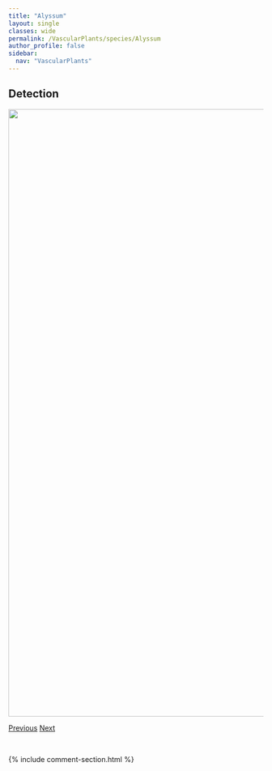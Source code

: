 ```yaml
---
title: "Alyssum"
layout: single
classes: wide
permalink: /VascularPlants/species/Alyssum
author_profile: false
sidebar:
  nav: "VascularPlants"
---
```


<h2>Detection</h2>

<a href="https://drive.google.com/uc?export=view&id=17qW41pjlFuYOW4_6JoY2wkVmaFeuZNSD">
<img src="https://drive.google.com/uc?export=view&id=17qW41pjlFuYOW4_6JoY2wkVmaFeuZNSD" height = "1200" width = "800">
</a>


<a href="/DevelopmentWebsite/VascularPlants/species/AlopecurusGeniculatus" class="pagination--pager" title="Alopecurus geniculatus">Previous</a> <a href="/DevelopmentWebsite/VascularPlants/species/AlyssumAlyssoides" class="pagination--pager" title="Alyssum alyssoides">Next</a>

<p>&nbsp;</p>

{% include comment-section.html %}
